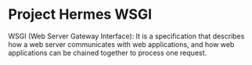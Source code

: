 # Project Hermes WSGI
WSGI (Web Server Gateway Interface): It is a specification that describes how a web server communicates with web applications, and how web applications can be chained together to process one request.
